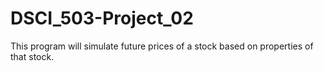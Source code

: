 # DSCI_503-Project_02
This program will simulate future prices of a stock based on properties of that stock.
